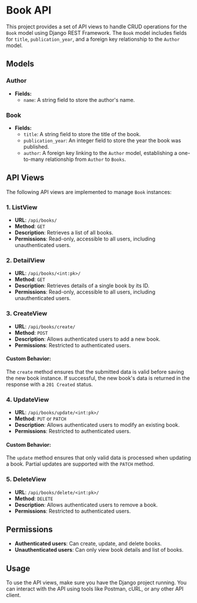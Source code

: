 # Book API

This project provides a set of API views to handle CRUD operations for the `Book` model using Django REST Framework. The `Book` model includes fields for `title`, `publication_year`, and a foreign key relationship to the `Author` model.

## Models

### Author
- **Fields:**
  - `name`: A string field to store the author's name.

### Book
- **Fields:**
  - `title`: A string field to store the title of the book.
  - `publication_year`: An integer field to store the year the book was published.
  - `author`: A foreign key linking to the `Author` model, establishing a one-to-many relationship from `Author` to `Books`.

## API Views

The following API views are implemented to manage `Book` instances:

### 1. ListView

- **URL**: `/api/books/`
- **Method**: `GET`
- **Description**: Retrieves a list of all books.
- **Permissions**: Read-only, accessible to all users, including unauthenticated users.

### 2. DetailView

- **URL**: `/api/books/<int:pk>/`
- **Method**: `GET`
- **Description**: Retrieves details of a single book by its ID.
- **Permissions**: Read-only, accessible to all users, including unauthenticated users.

### 3. CreateView

- **URL**: `/api/books/create/`
- **Method**: `POST`
- **Description**: Allows authenticated users to add a new book.
- **Permissions**: Restricted to authenticated users.

#### Custom Behavior:
The `create` method ensures that the submitted data is valid before saving the new book instance. If successful, the new book's data is returned in the response with a `201 Created` status.

### 4. UpdateView

- **URL**: `/api/books/update/<int:pk>/`
- **Method**: `PUT` or `PATCH`
- **Description**: Allows authenticated users to modify an existing book.
- **Permissions**: Restricted to authenticated users.

#### Custom Behavior:
The `update` method ensures that only valid data is processed when updating a book. Partial updates are supported with the `PATCH` method.

### 5. DeleteView

- **URL**: `/api/books/delete/<int:pk>/`
- **Method**: `DELETE`
- **Description**: Allows authenticated users to remove a book.
- **Permissions**: Restricted to authenticated users.

## Permissions

- **Authenticated users**: Can create, update, and delete books.
- **Unauthenticated users**: Can only view book details and list of books.

## Usage

To use the API views, make sure you have the Django project running. You can interact with the API using tools like Postman, cURL, or any other API client.
